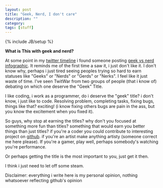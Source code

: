 ```yaml
---
layout: post
title: "Geek, Nerd, I don't care"
description: ""
category: 
tags: [stuff]
---
```

{% include JB/setup %}

**What is This with geek and nerd?**

At some point in my [twitter timeline](http://twitter.com/ibnutri) i found someone posting [geek vs nerd infographic](http://www.mastersinit.org/geeks-vs-nerds/). It reminds me of the first time a saw it, i just don't like it. I don't know why, perhaps i just tired seeing peoples trying so hard to earn statuses like "Geeks" or "Nerds" or "Gerds" or "Nerks". I feel like it just waste of time. I've seen TwitWar from two groups of people (that i know of) debating on which one deserve the "Geek" Title. 

I like coding, i work as a programmer, do i deserve the "geek" title? i don't know, i just like to code. Resolving problem, completing tasks, fixing bugs, things like that? exciting! (i know fixing others bugs are pain in the ass, but you know the excitement when you fixed it).

So guys, why stop at earning the titles? why don't you focused at something more fun than titles? something that would earn you better things than just titles? if you're a coder you could contribute to interesting project on [github](http://github.com). if you're an artist make anything artisty (someone correct me here please). If you're a gamer, play well, perhaps somebody's watching you're performance. 

Or perhaps getting the title is the most important to you, just get it then.

I think i just need to let off some steam.

Disclaimer: everything i write here is my personal opinion, nothing whatsoever reflecting github's opinion